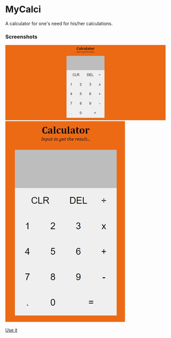 # MyCalci
A calculator for one's need for his/her calculations.

<h3>Screenshots</h3>
<img src="screenshot/Screenshot full.jpg"><br>
<img src="screenshot/Screenshot mobile.jpg"><br>

<a href="https://harshitvijaygupta.github.io/mycalci/">Use it</a>
